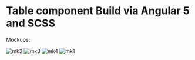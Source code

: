 # Table component Build via Angular 5 and SCSS

Mockups:

<img src="https://image.ibb.co/kkSF50/mk2.jpg" alt="mk2" border="0">
<img src="https://image.ibb.co/bvaPyL/mk3.jpg" alt="mk3" border="0">
<img src="https://image.ibb.co/ePTzXf/mk4.jpg" alt="mk4" border="0">
<img src="https://image.ibb.co/hnDoQ0/mk1.jpg" alt="mk1" border="0">
